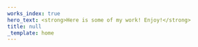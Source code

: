 ```yaml
---
works_index: true
hero_text: <strong>Here is some of my work! Enjoy!</strong>
title: null
_template: home
---
```




<Hero :text="$page.frontmatter.hero_text" />
<WorksList />
